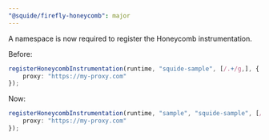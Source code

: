 ```yaml
---
"@squide/firefly-honeycomb": major
---
```


A namespace is now required to register the Honeycomb instrumentation.

Before:

```ts
registerHoneycombInstrumentation(runtime, "squide-sample", [/.+/g,], {
    proxy: "https://my-proxy.com"
});
```

Now:

```ts
registerHoneycombInstrumentation(runtime, "sample", "squide-sample", [/.+/g,], {
    proxy: "https://my-proxy.com"
});
```
